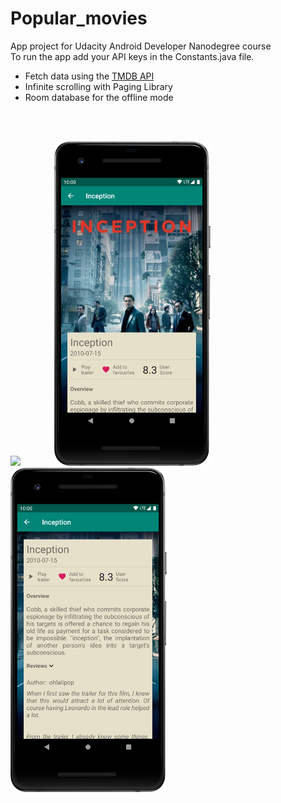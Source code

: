 # Popular_movies

App project for Udacity Android Developer Nanodegree course <br>
To run the app add your API keys in the Constants.java file.

* Fetch data using the  <a href="https://www.themoviedb.org" target="_blank">TMDB API</a>
* Infinite scrolling with Paging Library
* Room database for the offline mode
<br>
<br>
<p hspace="20">
<img style="margin-right: 50px;" src="s1.png" width="250px"  /> <img src="s2.png" width="250px"/> <img src="s3.png" width="250px"/></p>
